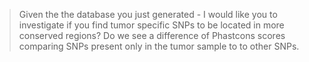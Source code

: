 > Given the the database you just generated - I would like you to investigate
> if you find tumor specific SNPs to be located in more conserved regions? Do
> we see a difference of Phastcons scores comparing SNPs present only in the
> tumor sample to to other SNPs.
